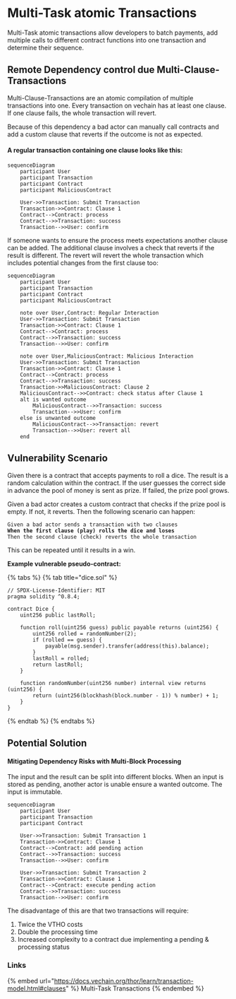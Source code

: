 # Multi-Task atomic Transactions

Multi-Task atomic transactions allow developers to batch payments, add multiple calls to different contract functions into one transaction and determine their sequence.

## Remote Dependency control due Multi-Clause-Transactions

Multi-Clause-Transactions are an atomic compilation of multiple transactions into one. Every transaction on vechain has at least one clause. If one clause fails, the whole transaction will revert.

Because of this dependency a bad actor can manually call contracts and add a custom clause that reverts if the outcome is not as expected.

#### A regular transaction containing one clause looks like this:

```mermaid
sequenceDiagram
    participant User
    participant Transaction
    participant Contract
    participant MaliciousContract

    User->>Transaction: Submit Transaction
    Transaction->>Contract: Clause 1
    Contract-->Contract: process
    Contract-->>Transaction: success
    Transaction-->>User: confirm
```

If someone wants to ensure the process meets expectations another clause can be added. The additional clause involves a check that reverts if the result is different. The revert will revert the whole transaction which includes potential changes from the first clause too:

```mermaid
sequenceDiagram
    participant User
    participant Transaction
    participant Contract
    participant MaliciousContract

    note over User,Contract: Regular Interaction
    User->>Transaction: Submit Transaction
    Transaction->>Contract: Clause 1
    Contract-->Contract: process
    Contract-->>Transaction: success
    Transaction-->>User: confirm

    note over User,MaliciousContract: Malicious Interaction
    User->>Transaction: Submit Transaction
    Transaction->>Contract: Clause 1
    Contract-->Contract: process
    Contract-->>Transaction: success
    Transaction->>MaliciousContract: Clause 2
    MaliciousContract-->>Contract: check status after Clause 1
    alt is wanted outcome
        MaliciousContract-->>Transaction: success
        Transaction-->>User: confirm
    else is unwanted outcome
        MaliciousContract-->>Transaction: revert
        Transaction-->>User: revert all
    end
```

## Vulnerability Scenario

Given there is a contract that accepts payments to roll a dice. The result is a random calculation within the contract. If the user guesses the correct side in advance the pool of money is sent as prize. If failed, the prize pool grows.

Given a bad actor creates a custom contract that checks if the prize pool is empty. If not, it reverts. Then the following scenario can happen:

<pre class="language-gherkin"><code class="lang-gherkin">Given a bad actor sends a transaction with two clauses
<strong>When the first clause (play) rolls the dice and loses
</strong>Then the second clause (check) reverts the whole transaction
</code></pre>

This can be repeated until it results in a win.

**Example vulnerable pseudo-contract:**

{% tabs %}
{% tab title="dice.sol" %}
```solidity
// SPDX-License-Identifier: MIT
pragma solidity ^0.8.4;

contract Dice {
    uint256 public lastRoll;

    function roll(uint256 guess) public payable returns (uint256) {
        uint256 rolled = randomNumber(2);
        if (rolled == guess) {
            payable(msg.sender).transfer(address(this).balance);
        }
        lastRoll = rolled;
        return lastRoll;
    }

    function randomNumber(uint256 number) internal view returns (uint256) {
        return (uint256(blockhash(block.number - 1)) % number) + 1;
    }
}
```
{% endtab %}
{% endtabs %}

## Potential Solution

#### Mitigating Dependency Risks with Multi-Block Processing

The input and the result can be split into different blocks. When an input is stored as pending, another actor is unable ensure a wanted outcome. The input is immutable.

```mermaid
sequenceDiagram
    participant User
    participant Transaction
    participant Contract
    
    User->>Transaction: Submit Transaction 1
    Transaction->>Contract: Clause 1
    Contract-->Contract: add pending action
    Contract-->>Transaction: success
    Transaction-->>User: confirm

    User->>Transaction: Submit Transaction 2
    Transaction->>Contract: Clause 1
    Contract-->Contract: execute pending action
    Contract-->>Transaction: success
    Transaction-->>User: confirm
```

The disadvantage of this are that two transactions will require:

1. Twice the VTHO costs
2. Double the processing time
3. Increased complexity to a contract due implementing a pending & processing status

### Links

{% embed url="https://docs.vechain.org/thor/learn/transaction-model.html#clauses" %}
Multi-Task Transactions
{% endembed %}

